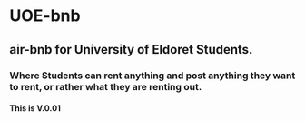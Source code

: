 # UOE-bnb

## air-bnb for University of Eldoret Students.
### Where Students can rent anything and post anything they want to rent, or rather what they are renting out. 


#### This is V.0.01 


